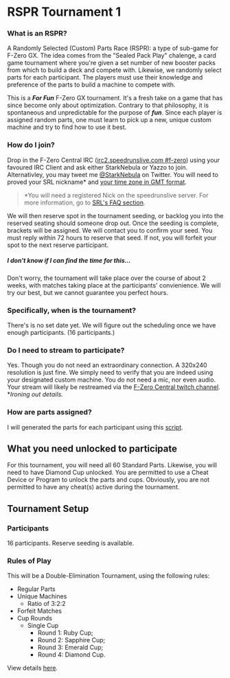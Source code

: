 # RSPR Tournament 1

### What is an RSPR?
A Randomly Selected (Custom) Parts Race (RSPR): a type of sub-game for F-Zero GX. The idea comes from the "Sealed Pack Play" chalenge, a card game tournament where you're given a set number of new booster packs from which to build a deck and compete with. Likewise, we randomly select parts for each participant. The players must use their knowledge and preference of the parts to build a machine to compete with.

This is a _**For Fun**_ F-Zero GX tournament. It's a fresh take on a game that has since become only about optimization. Contrary to that philosophy, it is spontaneous and unpredictable for the purpose of _**fun**_. Since each player is assigned random parts, one must learn to pick up a new, unique custom machine and try to find how to use it best.

### How do I join?
Drop in the F-Zero Central IRC ([irc2.speedrunslive.com #f-zero](http://irc.lc/irc2.speedrunslive.com/f-zero/YourNickname "Mibbit Online IRC")) using your favoured IRC Client  and ask either StarkNebula or Yazzo to join. Alternativley, you may tweet me [@StarkNebula](https://twitter.com/StarkNebula "twitter.com/StarkNebula") on Twitter. You will need to proved your SRL nickname* and [your time zone in GMT format](http://wwp.greenwichmeantime.com/ "greenwichmeantime.com").

> *You will need a registered Nick on the speedrunslive server. For more information, go to [SRL's FAQ section](http://speedrunslive.com/faq/registration/ "RSPR Types").

We will then reserve spot in the tournament seeding, or backlog you into the reserved seating should someone drop out. Once the seeding is complete, brackets will be assigned. We will contact you to confirm your seed. You must reply within 72 hours to reserve that seed. If not, you will forfeit your spot to the next reserve participant.

##### I don't know if I can find the time for this...
Don't worry, the tournament will take place over the course of about 2 weeks, with matches taking place at the participants' convienience. We will try our best, but we cannot guarantee you perfect hours.

### **Specifically**, when is the tournament?
There's is no set date yet. We will figure out the scheduling once we have enough participants. (16 participants.)

### Do I need to stream to participate?
Yes. Though you do not need an extraordinary connection. A 320x240 resolution is just fine. We simply need to verify that you are indeed using your designated custom machine. You do not need a mic, nor even audio. Your stream will likely be restreamed via the [F-Zero Central twitch channel](http://www.twitch.tv/team/fzc "twitch.tv/team/fzc"). *_Ironing out details._

### How are parts assigned?
I will generated the parts for each participant using this [script](http://starknebula.github.io/F-Zero-GX-RSPR-Generator/ "F-Zero GX RSPR Generator 0.3.1").

## What you need unlocked to participate
For this tournament, you will need all 60 Standard Parts. Likewise, you will need to have Diamond Cup unlocked. You are permitted to use a Cheat Device or Program to unlock the parts and cups. Obviously, you are not permitted to have any cheat(s) active during the tournament.

## Tournament Setup
### Participants
16 participants. Reserve seeding is available.

### Rules of Play
This will be a Double-Elimination Tournament, using the following rules:
* Regular Parts
* Unique Machines
  * Ratio of 3:2:2
* Forfeit Matches
* Cup Rounds
  * Single Cup
    * Round 1: Ruby Cup;
    * Round 2: Sapphire Cup;
    * Round 3: Emerald Cup;
    * Round 4: Diamond Cup.

View details [here](https://github.com/starknebula/F-Zero-GX-RSPR-Generator/blob/master/RSPR%20Types.md "RSPR Types").
